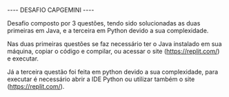---- DESAFIO CAPGEMINI ----

Desafio composto por 3 questões, tendo sido solucionadas as duas primeiras em Java, e a terceira em Python devido a sua complexidade.

Nas duas primeiras questões se faz necessário ter o Java instalado em sua máquina, copiar o código e compilar, ou acessar o site (https://replit.com/) e executar.

Já a terceira questão foi feita em python devido a sua complexidade, para executar é necessário abrir a IDE Python ou utilizar também o site (https://replit.com/).
